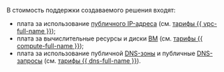 В стоимость поддержки создаваемого решения входят:

* плата за использование [публичного IP-адреса](../../../vpc/concepts/address.md#public-addresses) (см. [тарифы {{ vpc-full-name }}](../../../vpc/pricing.md));
* плата за вычислительные ресурсы и диски [ВМ](../../../compute/concepts/vm.md) (см. [тарифы {{ compute-full-name }}](../../../compute/pricing.md));
* плата за использование публичной [DNS-зоны](../../../dns/concepts/dns-zone.md) и публичные [DNS-запросы](../../../glossary/dns.md) (см. [тарифы {{ dns-full-name }}](../../../dns/pricing.md)).